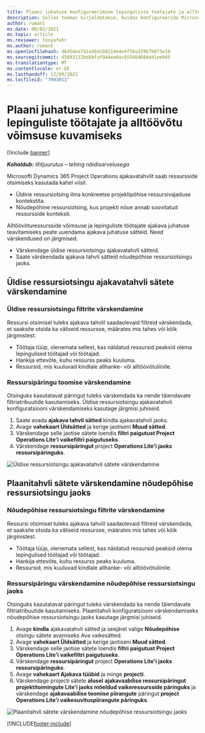 ```yaml
---
title: Plaani juhatuse konfigureerimine lepinguliste töötajate ja alltöövõtu võimsuse kuvamiseks
description: Selles teemas kirjeldatakse, kuidas konfigureerida Microsofti ajakavatahvlit Dynamics 365 Project Operations kuvama alltöövõtu ressursivõimsust projekti ressursivajaduste personalimisel.
author: rumant
ms.date: 08/02/2021
ms.topic: article
ms.reviewer: tonyafehr
ms.author: rumant
ms.openlocfilehash: d645dee741a45dcb0219e4e4f58a329b7b873e10
ms.sourcegitcommit: 45893132bd8bfaf944ee0ac855484684dd1ee945
ms.translationtype: MT
ms.contentlocale: et-EE
ms.lasthandoff: 12/09/2021
ms.locfileid: "7903011"
---
```

# <a name="configure-schedule-board-to-show-contract-workers-and-subcontracted-capacity"></a>Plaani juhatuse konfigureerimine lepinguliste töötajate ja alltöövõtu võimsuse kuvamiseks 

[!include [banner](../../includes/dataverse-preview.md)]

_**Kohaldub:** lihtjuurutus – tehing näidisarvelusega_

Microsofti Dynamics 365 Project Operations ajakavatahvlit saab ressursside otsimiseks kasutada kahel viisil.

- Üldine ressursiotsing ilma konkreetse projektipõhise ressursivajaduse kontekstita.
- Nõudepõhine ressursiotsing, kus projekti nõue annab soovitatud ressursside konteksti.

Alltöövõturessursside võimsuse ja lepinguliste töötajate ajakava juhatuse teavitamiseks peate uuendama ajakava juhatuse sätteid. Need värskendused on järgmised. 
- Värskendage üldise ressursiotsingu ajakavatahvli sätteid.
- Saate värskendada ajakava tahvli sätteid nõudepõhise ressursiotsingu jaoks.

## <a name="update-schedule-board-settings-for-general-resource-search"></a>Üldise ressursiotsingu ajakavatahvli sätete värskendamine
### <a name="update-filters-for-general-resource-search"></a>Üldise ressursiotsingu filtrite värskendamine
Ressursi otsimisel tuleks ajakava tahvlil saadaolevaid filtreid värskendada, et saaksite otsida ka väliseid ressursse, määrates mis tahes või kõik järgmistest.
  - Töötaja tüüp, olenemata sellest, kas näidatud ressursid peaksid olema lepingulised töötajad või töötajad.
  - Hankija ettevõte, kuhu ressurss peaks kuuluma.
  - Ressursid, mis kuuluvad kindlale allhanke- või alltöövõtuliinile.
    
### <a name="update-retrieve-resource-query"></a>Ressursipäringu toomise värskendamine
Otsinguks kasutatavat päringut tuleks värskendada ka nende täiendavate filtriatribuutide kasutamiseks. Üldise ressursiotsingu ajakavatahvli konfiguratsiooni värskendamiseks kasutage järgmisi juhiseid.  
1. Saate avada **ajakava tahvli sätted** kindla ajakavatahvli jaoks.
2. Avage **vahekaart Üldsätted** ja kerige jaotiseni **Muud sätted**.
3. Värskendage selle jaotise sätete loendis **filtri** **paigutust Project Operations Lite'i vaikefiltri paigutuseks**.
4. Värskendage **ressursipäringut** project **Operations Lite'i jaoks ressursipäringuks**.

![Üldise ressursiotsingu ajakavatahvli sätete värskendamine](../media/BoardSettings.png)  

## <a name="update-schedule-board-settings-for-requirementbased-resource-search"></a>Plaanitahvli sätete värskendamine nõudepõhise ressursiotsingu jaoks
### <a name="update-filters-for-requirement-specific-resource-search"></a>Nõudepõhise ressursiotsingu filtrite värskendamine 
Ressursi otsimisel tuleks ajakava tahvlil saadaolevaid filtreid värskendada, et saaksite otsida ka väliseid ressursse, määrates mis tahes või kõik järgmistest.
 - Töötaja tüüp, olenemata sellest, kas näidatud ressursid peaksid olema lepingulised töötajad või töötajad.
 - Hankija ettevõte, kuhu ressurss peaks kuuluma.
 - Ressursid, mis kuuluvad kindlale allhanke- või alltöövõtuliinile.

### <a name="update-retrieve-resource-query-for-requirement-specific-resource-search"></a>Ressursipäringu värskendamine nõudepõhise ressursiotsingu jaoks 
Otsinguks kasutatavat päringut tuleks värskendada ka nende täiendavate filtriatribuutide kasutamiseks. Plaanitahvli konfiguratsiooni värskendamiseks nõudepõhise ressursiotsingu jaoks kasutage järgmisi juhiseid.

1. Avage **kindla** ajakavatahvli sätted ja seejärel valige **Nõudepõhise** otsingu sätete avamiseks Ava vaikesätted.
2. Avage **vahekaart Üldsätted** ja kerige jaotiseni **Muud sätted**.
3. Värskendage selle jaotise sätete loendis **filtri** **paigutust Project Operations Lite'i vaikefiltri paigutuseks**.
4. Värskendage **ressursipäringut** project **Operations Lite'i jaoks ressursipäringuks**.
5. Avage **vahekaart Ajakava tüübid** ja minge **projecti**.
6. Värskendage projecti sätete **alusel** **ajakavaabilise ressursipäringut** **projektitoimingute Lite'i jaoks mõeldud vaikeressursside päringuks** ja värskendage **ajakavaabilise toomise piirangute** päringut **project Operations Lite'i vaikesuvituspiirangute päringuks**.

![Plaanitahvli sätete värskendamine nõudepõhise ressursiotsingu jaoks](../media/SASettings.png)  

[!INCLUDE[footer-include](../../includes/footer-banner.md)]
